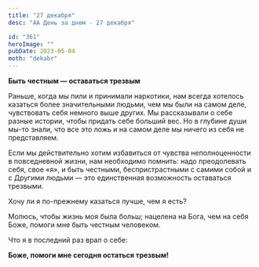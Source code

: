 ```yaml
---
title: "27 декабря"
desc: "АА День за днем - 27 декабря"

id: "361"
heroImage: ""
pubDate: 2023-05-04
moth: "dekabr"
---
```


**Быть честным — оставаться трезвым**

Раньше, когда мы пили и принимали наркотики, нам всегда хотелось казаться
более значительными людьми, чем мы были на самом деле, чувствовать себя
немного выше других. Мы рассказывали о себе разные истории, чтобы придать себе
больший вес. Но в глубине души мы-то знали, что все это ложь и на самом деле
мы ничего из себя не представляем.

Если мы действительно хотим избавиться от чувства неполноценности в
повседневной жизни, нам необходимо помнить: надо преодолевать себя, свое «я»,
и быть честными, беспристрастными с самими собой и с Другими людьми — это
единственная возможность оставаться трезвыми.

Хочу ли я по-прежнему казаться лучше, чем я есть?

Молюсь, чтобы жизнь моя была больш; нацелена на Бога, чем на себя Боже, помоги
мне быть честным человеком.

Что я в последний раз врал о себе:

**Боже, помоги мне сегодня остаться трезвым!**
